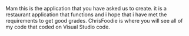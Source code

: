 Mam this is the application that you have asked us to create.
it is a restaurant application that functions and i hope that i have met the requirements to get good grades.
ChrisFoodie is where you will see all of my code that coded on Visual Studio code.

